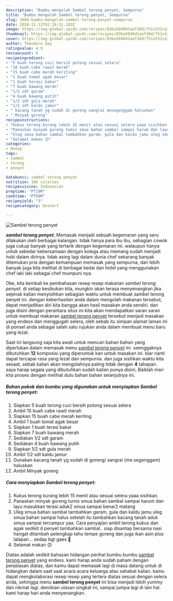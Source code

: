 ```yaml
---
description: "Bumbu mengolah Sambel terong penyet, Sempurna"
title: "Bumbu mengolah Sambel terong penyet, Sempurna"
slug: 2660-bumbu-mengolah-sambel-terong-penyet-sempurna
date: 2020-11-11T02:19:51.183Z
image: https://img-global.cpcdn.com/recipes/83ba5040d1aef30d/751x532cq70/sambel-terong-penyet-foto-resep-utama.jpg
thumbnail: https://img-global.cpcdn.com/recipes/83ba5040d1aef30d/751x532cq70/sambel-terong-penyet-foto-resep-utama.jpg
cover: https://img-global.cpcdn.com/recipes/83ba5040d1aef30d/751x532cq70/sambel-terong-penyet-foto-resep-utama.jpg
author: Theodore Day
ratingvalue: 4.9
reviewcount: 6
recipeingredient:
- "5 buah terong cuci bersih potong sesuai selera"
- "10 buah cabe rawit merah"
- "15 buah cabe merah keriting"
- "1 buah tomat agak besar"
- "1 buah terasi bakar"
- "7 buah bawang merah"
- "1/2 sdt garam"
- "4 buah bawang putih"
- "1/2 sdt gula merah"
- "1/2 sdt kaldu jamur"
- " kacang tanah yg sudah di goreng sangrai mesegenggam haluskan"
- " Minyak goreng"
recipeinstructions:
- "Kukus terong kurang lebih 15 menit atau sesuai selera yaaa sisihkan."
- "Panaskan minyak goreng tumis smua bahan sambal sampai harum dan layu masukkan terasi aduk2 smua sampai benar2 matang"
- "Uleg smua bahan sambal tambahkan garam, gula dan kaldu jamu uleg smua bahan sampai halus setelah itu tambahkan kacang tanah aduk smua sampai tercampur yaa. Cara penyajian ambil terong kukus dan agak sedikit d penyet tambahkan sambal.. siap disantap bersama nasi hangat ditambah pelengkap tahu tempe goreng dan juga ikan asin plus lalapan... sedap bgt gaes 🤤"
- "Selamat makan 😊"
categories:
- Resep
tags:
- sambel
- terong
- penyet

katakunci: sambel terong penyet 
nutrition: 166 calories
recipecuisine: Indonesian
preptime: "PT19M"
cooktime: "PT50M"
recipeyield: "3"
recipecategory: Dessert

---
```



![Sambel terong penyet](https://img-global.cpcdn.com/recipes/83ba5040d1aef30d/751x532cq70/sambel-terong-penyet-foto-resep-utama.jpg)

<b><i>sambel terong penyet</i></b>, Memasak menjadi sebuah kegemaran yang seru dilakukan oleh berbagai kalangan. tidak hanya para ibu ibu, sebagian cowok juga cukup banyak yang tertarik dengan kegemaran ini. walaupun hanya untuk sekedar kebersamaan dengan kolega atau memang sudah menjadi hobi dalam dirinya. tidak asing lagi dalam dunia chef sekarang banyak ditemukan pria dengan kemampuan memasak yang sempurna, dan lebih banyak juga kita melihat di berbagai kedai dan hotel yang menggunakan chef laki laki sebagai chef mumpuni nya.

Oke, kita kembali ke pembahasan resep resep makanan <i>sambel terong penyet</i>. di setiap kesibukan kita, mungkin akan terasa menyenangkan jika sejenak kalian menyisihkan sebagian waktu untuk membuat sambel terong penyet ini. dengan keberhasilan anda dalam mengolah makanan tersebut, dapat menjadikan diri kita bangga akan hasil masakan anda sendiri. dan juga disini dengan perantara situs ini kita akan mendapatkan saran saran untuk membuat makanan <u>sambel terong penyet</u> tersebut menjadi masakan yang endess dan menggugah selera, oleh sebab itu simpan alamat laman ini di ponsel anda sebagai salah satu rujukan anda dalam membuat menu baru yang lezat.




Saat ini langsung saja kita awali untuk mencari bahan bahan yang diperlukan dalam memasak menu <u><i>sambel terong penyet</i></u> ini. seenggaknya dibutuhkan <b>12</b> komposisi yang diperuntuk kan untuk masakan ini. biar nanti dapat tercapai rasa yang lezat dan sempurna. dan juga sisihkan waktu kita sesaat, sebab kalian akan mengolahnya paling tidak dengan <b>4</b> tahapan. saya harap segala yang dibutuhkan sudah kalian punya disini, Baiklah mari kita proses dengan melihat dulu bahan bahan selanjutnya ini.

<!--inarticleads1-->

##### Bahan pokok dan bumbu yang digunakan untuk menyiapkan Sambel terong penyet:

1. Siapkan 5 buah terong cuci bersih potong sesuai selera
1. Ambil 10 buah cabe rawit merah
1. Siapkan 15 buah cabe merah keriting
1. Ambil 1 buah tomat agak besar
1. Siapkan 1 buah terasi bakar
1. Siapkan 7 buah bawang merah
1. Sediakan 1/2 sdt garam
1. Sediakan 4 buah bawang putih
1. Siapkan 1/2 sdt gula merah
1. Ambil 1/2 sdt kaldu jamur
1. Gunakan  kacang tanah yg sudah di goreng/ sangrai (me.segenggam) haluskan
1. Ambil  Minyak goreng




<!--inarticleads2-->

##### Cara menyiapkan Sambel terong penyet:

1. Kukus terong kurang lebih 15 menit atau sesuai selera yaaa sisihkan.
1. Panaskan minyak goreng tumis smua bahan sambal sampai harum dan layu masukkan terasi aduk2 smua sampai benar2 matang
1. Uleg smua bahan sambal tambahkan garam, gula dan kaldu jamu uleg smua bahan sampai halus setelah itu tambahkan kacang tanah aduk smua sampai tercampur yaa. Cara penyajian ambil terong kukus dan agak sedikit d penyet tambahkan sambal.. siap disantap bersama nasi hangat ditambah pelengkap tahu tempe goreng dan juga ikan asin plus lalapan... sedap bgt gaes 🤤
1. Selamat makan 😊




Diatas adalah sedikit bahasan hidangan perihal bumbu bumbu <u>sambel terong penyet</u> yang endess. kami harap anda sudah paham dengan penjelasan diatas, dan kamu dapat memasak lagi di masa datang untuk di hidangkan dalam saat saat acara acara keluarga atau sahabat kalian. kamu dapat mengkolaborasi resep resep yang tertera diatas sesuai dengan selera anda, sehingga menu <b>sambel terong penyet</b> ini bisa menjadi lebih yummy dan nikmat lagi. demikian ulasan singkat ini, sampai jumpa lagi di lain hal. kami harap hari anda menyenangkan.
